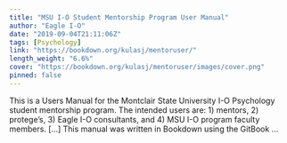 ```yaml
---
title: "MSU I-O Student Mentorship Program User Manual"
author: "Eagle I-O"
date: "2019-09-04T21:11:06Z"
tags: [Psychology]
link: "https://bookdown.org/kulasj/mentoruser/"
length_weight: "6.6%"
cover: "https://bookdown.org/kulasj/mentoruser/images/cover.png"
pinned: false
---
```


This is a Users Manual for the Montclair State University I-O Psychology student mentorship program. The intended users are: 1) mentors, 2) protege’s, 3) Eagle I-O consultants, and 4) MSU I-O program faculty members. [...] This manual was written in Bookdown using the GitBook ...
